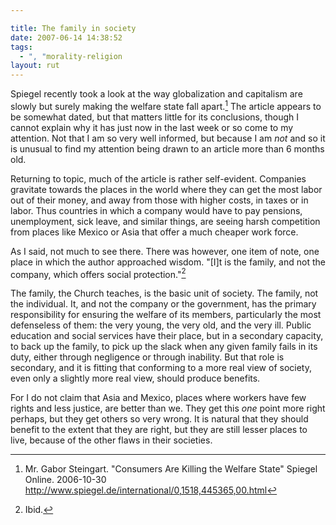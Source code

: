 ```yaml
---

title: The family in society
date: 2007-06-14 14:38:52
tags:
  - ", "morality-religion
layout: rut
---
```


Spiegel recently took a look at the way globalization and capitalism are slowly but surely making the welfare state fall apart.[^spiegel1]  The article appears to be somewhat dated, but that matters little for its conclusions, though I cannot explain why it has just now in the last week or so come to my attention.  Not that I am so very well informed, but because I am *not* and so it is unusual to find my attention being drawn to an article more than 6 months old.  

Returning to topic, much of the article is rather self-evident.  Companies gravitate towards the places in the world where they can get the most labor out of their money, and away from those with higher costs, in taxes or in labor.  Thus countries in which a company would have to pay pensions, unemployment, sick leave, and similar things, are seeing harsh competition from places like Mexico or Asia that offer a much cheaper work force.  

As I said, not much to see there.  There was however, one item of note, one place in which the author approached wisdom.  "[I]t is the family, and not the company, which offers social protection."[^spiegel2]

The family, the Church teaches, is the basic unit of society.  The family, not the individual.  It, and not the company or the government, has the primary responsibility for ensuring the welfare of its members, particularly the most defenseless of them: the very young, the very old, and the very ill.  Public education and social services have their place, but in a secondary capacity, to back up the family, to pick up the slack when any given family fails in its duty, either through negligence or through inability.  But that role is secondary, and it is fitting that conforming to a more real view of society, even only a slightly more real view, should produce benefits.   

For I do not claim that Asia and Mexico, places where workers have few rights and less justice, are better than we.  They get this *one* point more right perhaps, but they get others so very wrong.  It is natural that they should benefit to the extent that they are right, but they are still lesser places to live, because of the other flaws in their societies.  

[^spiegel1]:  Mr. Gabor Steingart.  "Consumers Are Killing the Welfare State" Spiegel Online.  2006-10-30 <http://www.spiegel.de/international/0,1518,445365,00.html>
[^spiegel2]:  Ibid. 

